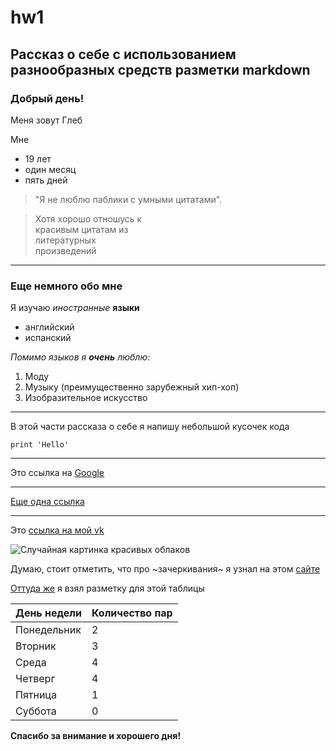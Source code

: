 # hw1
## Рассказ о себе с использованием разнообразных средств разметки markdown
### Добрый день!

Меня зовут Глеб 

Мне   
* 19 лет
* один месяц
* пять дней
> "Я не люблю паблики с умными цитатами".

> Хотя хорошо отношусь к   
красивым цитатам из  
литературных  
произведений   
* * *
### Еще немного обо мне

Я изучаю *иностранные* **языки**

+ английский
+ испанский 

*Помимо языков я **очень** люблю:*

1. Моду  
2. Музыку (преимущественно зарубежный хип-хоп)    
3. Изобразительное искусство
-------------
    
В этой части рассказа о себе я напишу небольшой кусочек кода

    print 'Hello'
    
   
   
************
Это ссылка на [Google] 

[Google]: http://google.com

-----------

[Еще одна ссылка][2]

[2]: http://yandex.ru "Яндекс"

************

Это [ссылка на мой vk](http://vk.com/glebshumakov "VK")

![Случайная картинка красивых облаков](http://www.weatherwizkids.com/wp-content/uploads/2015/02/fractus-clouds.jpg )


Думаю, стоит отметить, что про ~зачеркивания~ я узнал на этом [сайте]

[сайте]: http://paulradzkov.com/2014/markdown_cheatsheet/

[Оттуда же] я взял разметку для этой таблицы

[Оттуда же]: http://paulradzkov.com/2014/markdown_cheatsheet/

| День недели | Количество пар|
| ------------- | ------------- |
| Понедельник |    2|
| Вторник     |    3|
| Среда       |    4|
| Четверг     |    4|
| Пятница     |    1|
| Суббота     |    0|

**Спасибо за внимание и хорошего дня!**
